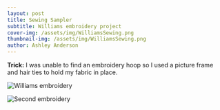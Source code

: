 ```yaml
---
layout: post
title: Sewing Sampler
subtitle: Williams embroidery project
cover-img: /assets/img/WilliamsSewing.png
thumbnail-img: /assets/img/WilliamsSewing.png
author: Ashley Anderson
---
```

**Trick:**
I was unable to find an embroidery hoop so I used a picture frame and hair ties to hold my fabric in place.

![Williams embroidery](/assets/img/WilliamsSewing.png)

![Second embroidery](/assets/img/WilliamsBack.png)
